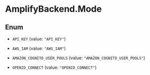 # AmplifyBackend.Mode

## Enum


* `API_KEY` (value: `"API_KEY"`)

* `AWS_IAM` (value: `"AWS_IAM"`)

* `AMAZON_COGNITO_USER_POOLS` (value: `"AMAZON_COGNITO_USER_POOLS"`)

* `OPENID_CONNECT` (value: `"OPENID_CONNECT"`)


